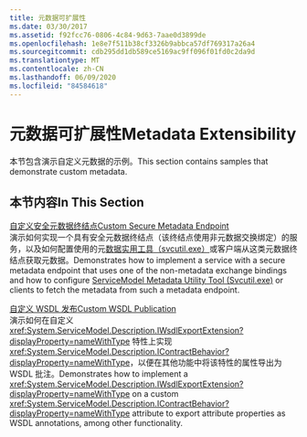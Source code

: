 ```yaml
---
title: 元数据可扩展性
ms.date: 03/30/2017
ms.assetid: f92fcc76-0806-4c84-9d63-7aae0d3899de
ms.openlocfilehash: 1e8e7f511b38cf3326b9abbca57df769317a26a4
ms.sourcegitcommit: cdb295dd1db589ce5169ac9ff096f01fd0c2da9d
ms.translationtype: MT
ms.contentlocale: zh-CN
ms.lasthandoff: 06/09/2020
ms.locfileid: "84584618"
---
```

# <a name="metadata-extensibility"></a><span data-ttu-id="e9f24-102">元数据可扩展性</span><span class="sxs-lookup"><span data-stu-id="e9f24-102">Metadata Extensibility</span></span>
<span data-ttu-id="e9f24-103">本节包含演示自定义元数据的示例。</span><span class="sxs-lookup"><span data-stu-id="e9f24-103">This section contains samples that demonstrate custom metadata.</span></span>  
  
## <a name="in-this-section"></a><span data-ttu-id="e9f24-104">本节内容</span><span class="sxs-lookup"><span data-stu-id="e9f24-104">In This Section</span></span>  
 [<span data-ttu-id="e9f24-105">自定义安全元数据终结点</span><span class="sxs-lookup"><span data-stu-id="e9f24-105">Custom Secure Metadata Endpoint</span></span>](custom-secure-metadata-endpoint.md)  
 <span data-ttu-id="e9f24-106">演示如何实现一个具有安全元数据终结点（该终结点使用非元数据交换绑定）的服务，以及如何配置使用的元[数据实用工具（svcutil.exe）](../servicemodel-metadata-utility-tool-svcutil-exe.md)或客户端从这类元数据终结点获取元数据。</span><span class="sxs-lookup"><span data-stu-id="e9f24-106">Demonstrates how to implement a service with a secure metadata endpoint that uses one of the non-metadata exchange bindings and how to configure [ServiceModel Metadata Utility Tool (Svcutil.exe)](../servicemodel-metadata-utility-tool-svcutil-exe.md) or clients to fetch the metadata from such a metadata endpoint.</span></span>  
  
 [<span data-ttu-id="e9f24-107">自定义 WSDL 发布</span><span class="sxs-lookup"><span data-stu-id="e9f24-107">Custom WSDL Publication</span></span>](custom-wsdl-publication.md)  
 <span data-ttu-id="e9f24-108">演示如何在自定义 <xref:System.ServiceModel.Description.IWsdlExportExtension?displayProperty=nameWithType> 特性上实现 <xref:System.ServiceModel.Description.IContractBehavior?displayProperty=nameWithType>，以便在其他功能中将该特性的属性导出为 WSDL 批注。</span><span class="sxs-lookup"><span data-stu-id="e9f24-108">Demonstrates how to implement a <xref:System.ServiceModel.Description.IWsdlExportExtension?displayProperty=nameWithType> on a custom <xref:System.ServiceModel.Description.IContractBehavior?displayProperty=nameWithType> attribute to export attribute properties as WSDL annotations, among other functionality.</span></span>
